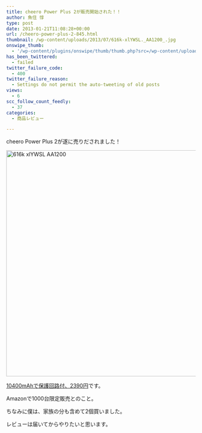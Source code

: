 ```yaml
---
title: cheero Power Plus 2が販売開始された！！
author: 魚住 惇
type: post
date: 2013-01-21T11:08:28+00:00
url: /cheero-power-plus-2-845.html
thumbnail: /wp-content/uploads/2013/07/616k-xlYWSL._AA1200_.jpg
onswipe_thumb:
  - '/wp-content/plugins/onswipe/thumb/thumb.php?src=/wp-content/uploads/2013/01/616k-xlYWSL._AA1200_.jpg&amp;w=600&amp;h=800&amp;zc=1&amp;q=75&amp;f=0'
has_been_twittered:
  - failed
twitter_failure_code:
  - 400
twitter_failure_reason:
  - Settings do not permit the auto-tweeting of old posts
views:
  - 6
scc_follow_count_feedly:
  - 37
categories:
  - 商品レビュー

---
```

cheero Power Plus 2が遂に売りだされました！</p> 

<img decoding="async" loading="lazy" title="616k-xlYWSL._AA1200_.jpg" src="/wp-content/uploads/2013/01/616k-xlYWSL._AA1200_.jpg" alt="616k xlYWSL AA1200" width="600" height="600" border="0" /> 

[10400mAhで保護回路付、2390円][1]です。

<!--more-->

Amazonで1000台限定販売とのこと。

ちなみに僕は、家族の分も含めて2個買いました。</p> 

レビューは届いてからやりたいと思います。

 [1]: http://www.amazon.co.jp/gp/product/B00ASSGJ3Q/ref=as_li_ss_tl?ie=UTF8&camp=247&creative=7399&creativeASIN=B00ASSGJ3Q&linkCode=as2&tag=jn050191-22